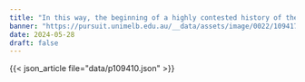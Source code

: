 ```yaml
---
title: "In this way, the beginning of a highly contested history of the University began"
banner: "https://pursuit.unimelb.edu.au/__data/assets/image/0022/109417/f5739b4e3e6aec1094877fd2b135ac51cc664b8e84ad842629db3961a1af.webp"
date: 2024-05-28
draft: false
---
```


{{< json_article file="data/p109410.json" >}}